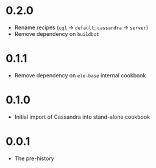 # 0.2.0

- Rename recipes (`cql` -> `default`; `cassandra` -> `server`)
- Remove dependency on `buildbot`

# 0.1.1

- Remove dependency on `ele-base` internal cookbook

# 0.1.0

- Initial import of Cassandra into stand-alone cookbook

# 0.0.1

- The pre-history 